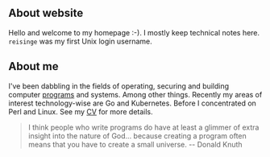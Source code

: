 ## About website

Hello and welcome to my homepage :-). I mostly keep technical notes here. `reisinge` was my first Unix login username.

## About me

I've been dabbling in the fields of operating, securing and building computer [programs](https://github.com/jreisinger) and systems. Among other things. Recently my areas of interest technology-wise are Go and Kubernetes. Before I concentrated on Perl and Linux. See my [CV](cv) for more details.

> I think people who write programs do have at least a glimmer of extra insight into the nature of God... because creating a program often means that you have to create a small universe. -- Donald Knuth

